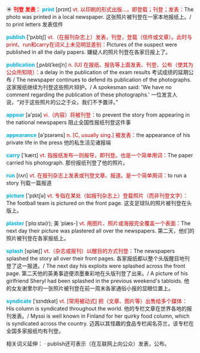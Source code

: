 ☀ <font color="red">**刊登 发表：**</font>
<font color="sky blue">**print**</font> [prɪnt] 
<font color="#c00000">vt. 以印刷的形式出版…，即登载；刊登；发表：</font>The photo was printed in a local newspaper. 这张照片被刊登在一家本地报纸上。/ to print letters 发表信件

<font color="sky blue">**publish**</font> ['pʌblɪʃ] 
<font color="#c00000">vt.（在报刊杂志上）发表，刊登，登载（信件或文章）。此时与print、run和carry在词义上未见明显差别：</font>Pictures of the suspect were published in all the daily papers. 嫌疑人的照片刊登在各家日报上了。
           
<font color="sky blue">**publication**</font> [ˌpʌblɪˈkeɪʃn]
<font color="#c00000">n. [U] 在报纸、报告等上面发表、刊登、公布（使其为公众所知晓）：</font>a delay in the publication of the exam results 考试成绩的延期公布 / The newspaper continues to defend its publication of the photographs. 这家报纸继续为刊登这些照片辩护。/ A spokesman said: 'We have no comment regarding the publication of these photographs.' 一位发言人说，“对于这些照片的公之于众，我们不予置评。”

<font color="sky blue">**appear**</font> [ə'pɪə] 
<font color="#c00000">vi.（内容）将被刊登：</font>to prevent the story from appearing in the national newspapers 阻止全国性报纸刊登这件事

<font color="sky blue">**appearance**</font> [ə'pɪərəns] 
<font color="#c00000">n. [C, usually sing.] 被发表：</font>the appearance of his private life in the press 他的私生活见诸报端

<font color="sky blue">**carry**</font> ['kærɪ] 
<font color="#c00000">vt. 指报纸发布一则报导，即刊登。也是一个简单用词：</font>The paper carried his photograph. 那份报纸刊登了他的照片。 

<font color="sky blue">**run**</font> [rʌn] 
<font color="#c00000">vt. 在报刊杂志上发表或刊登文章、报道。是一个简单用词：</font>to run a story 刊载一篇报道

<font color="sky blue">**picture**</font> ['pɪktʃə] 
<font color="#c00000">vt. 专指在某处（如报刊杂志上）登载照片（而非刊登文字）：</font>The football team is pictured on the front page. 这支足球队的照片被刊登在头版上。
           
<font color="sky blue">**plaster**</font> [ˈplɑ:stə(r); 美 ˈplæs-]
<font color="#c00000">vt. 用图片、照片或海报完全覆盖一个表面：</font>The next day their picture was plastered all over the newspapers. 第二天，他们的照片被刊登在各家报纸上。           

<font color="sky blue">**splash**</font> [splæʃ]
<font color="#c00000">vt.（杂志或报刊）以醒目的方式刊登：</font>The newspapers splashed the story all over their front pages. 各家报纸都以整个头版醒目地刊登了这一报道。/ The next day his exploits were splashed across the front page. 第二天他的英勇事迹便浓墨重彩地在头版刊登了出来。/ A picture of his girlfriend Sheryl had been splashed in the previous weekend's tabloids. 他的女友谢里尔的一张照片被刊登在前一周末各家通俗小报的显眼位置上。
           
<font color="sky blue">**syndicate**</font> [ˈsɪndɪkət]
<font color="#c00000">vt. [常用被动式] 把（文章、图片等）出售给多个媒体：</font>His column is syndicated throughout the world. 他的专栏文章在世界各地的报刊发表。/ Myssi is well known in Finland for her quirky food column, which is syndicated across the country. 迈茜以其怪趣的食品专栏闻名芬兰，该专栏在全国多家报纸均有刊登。

相关词义延伸：
· publish还可表示（在互联网上向公众）发表，公布。
